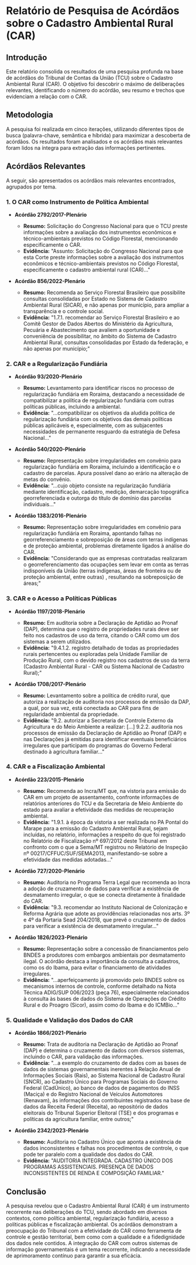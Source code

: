 # Relatório de Pesquisa de Acórdãos sobre o Cadastro Ambiental Rural (CAR)

## Introdução

Este relatório consolida os resultados de uma pesquisa profunda na base de acórdãos do Tribunal de Contas da União (TCU) sobre o Cadastro Ambiental Rural (CAR). O objetivo foi descobrir o máximo de deliberações relevantes, identificando o número do acórdão, seu resumo e trechos que evidenciam a relação com o CAR.

## Metodologia

A pesquisa foi realizada em cinco iterações, utilizando diferentes tipos de busca (palavra-chave, semântica e híbrida) para maximizar a descoberta de acórdãos. Os resultados foram analisados e os acórdãos mais relevantes foram lidos na íntegra para extração das informações pertinentes.

## Acórdãos Relevantes

A seguir, são apresentados os acórdãos mais relevantes encontrados, agrupados por tema.

### 1. O CAR como Instrumento de Política Ambiental

*   **Acórdão 2792/2017-Plenário**
    *   **Resumo:** Solicitação do Congresso Nacional para que o TCU preste informações sobre a avaliação dos instrumentos econômicos e técnico-ambientais previstos no Código Florestal, mencionando especificamente o CAR.
    *   **Evidência:** "Assunto: Solicitação do Congresso Nacional para que esta Corte preste informações sobre a avaliação dos instrumentos econômicos e técnico-ambientais previstos no Código Florestal, especificamente o cadastro ambiental rural (CAR)..."

*   **Acórdão 856/2022-Plenário**
    *   **Resumo:** Recomenda ao Serviço Florestal Brasileiro que possibilite consultas consolidadas por Estado no Sistema de Cadastro Ambiental Rural (SICAR), e não apenas por município, para ampliar a transparência e o controle social.
    *   **Evidência:** "1.7.1. recomendar ao Serviço Florestal Brasileiro e ao Comitê Gestor de Dados Abertos do Ministério da Agricultura, Pecuária e Abastecimento que avaliem a oportunidade e conveniência de possibilitar, no âmbito do Sistema de Cadastro Ambiental Rural, consultas consolidadas por Estado da federação, e não apenas por município;"

### 2. CAR e a Regularização Fundiária

*   **Acórdão 93/2020-Plenário**
    *   **Resumo:** Levantamento para identificar riscos no processo de regularização fundiária em Roraima, destacando a necessidade de compatibilizar a política de regularização fundiária com outras políticas públicas, incluindo a ambiental.
    *   **Evidência:** "...compatibilizar os objetivos da aludida política de regularização fundiária com os objetivos das demais políticas públicas aplicáveis e, especialmente, com as subjacentes necessidades de permanente resguardo da estratégia de Defesa Nacional..."

*   **Acórdão 540/2020-Plenário**
    *   **Resumo:** Representação sobre irregularidades em convênio para regularização fundiária em Roraima, incluindo a identificação e o cadastro de parcelas. Apura possível dano ao erário na alteração de metas do convênio.
    *   **Evidência:** "...cujo objeto consiste na regularização fundiária mediante identificação, cadastro, medição, demarcação topográfica georreferenciada e outorga do título de domínio das parcelas individuais..."

*   **Acórdão 1383/2016-Plenário**
    *   **Resumo:** Representação sobre irregularidades em convênio para regularização fundiária em Roraima, apontando falhas no georreferenciamento e sobreposição de áreas com terras indígenas e de proteção ambiental, problemas diretamente ligados à análise do CAR.
    *   **Evidência:** "Considerando que as empresas contratadas realizaram o georreferenciamento das ocupações sem levar em conta as terras indisponíveis da União (terras indígenas, áreas de fronteira ou de proteção ambiental, entre outras) , resultando na sobreposição de áreas;"

### 3. CAR e o Acesso a Políticas Públicas

*   **Acórdão 1197/2018-Plenário**
    *   **Resumo:** Em auditoria sobre a Declaração de Aptidão ao Pronaf (DAP), determina que o registro de propriedades rurais deve ser feito nos cadastros de uso da terra, citando o CAR como um dos sistemas a serem utilizados.
    *   **Evidência:** "9.4.1.2. registro detalhado de todas as propriedades rurais pertencentes ou exploradas pela Unidade Familiar de Produção Rural, com o devido registro nos cadastros de uso da terra (Cadastro Ambiental Rural - CAR ou Sistema Nacional de Cadastro Rural);"

*   **Acórdão 1708/2017-Plenário**
    *   **Resumo:** Levantamento sobre a política de crédito rural, que autoriza a realização de auditoria nos processos de emissão da DAP, a qual, por sua vez, está conectada ao CAR para fins de regularidade ambiental da propriedade.
    *   **Evidência:** "9.2. autorizar a Secretaria de Controle Externo da Agricultura e do Meio Ambiente a realizar: [...] 9.2.2. auditoria nos processos de emissão da Declaração de Aptidão ao Pronaf (DAP) e nas Declarações já emitidas para identificar eventuais beneficiários irregulares que participam do programas do Governo Federal destinado à agricultura familiar..."

### 4. CAR e a Fiscalização Ambiental

*   **Acórdão 223/2015-Plenário**
    *   **Resumo:** Recomenda ao Incra/MT que, na vistoria para emissão do CAR em um projeto de assentamento, confronte informações de relatórios anteriores do TCU e da Secretaria de Meio Ambiente do estado para avaliar a efetividade das medidas de recuperação ambiental.
    *   **Evidência:** "1.9.1. à época da vistoria a ser realizada no PA Pontal do Marape para a emissão do Cadastro Ambiental Rural, sejam incluídas, no relatório, informações a respeito do que foi registrado no Relatório de Fiscalização nº 697/2012 deste Tribunal em confronto com o que a Sema/MT registrou no Relatório de Inspeção nº 00217/CFFUC/SUF/SEMA2013, manifestando-se sobre a efetividade das medidas adotadas..."

*   **Acórdão 727/2020-Plenário**
    *   **Resumo:** Auditoria no Programa Terra Legal que recomenda ao Incra a adoção de cruzamento de dados para verificar a existência de desmatamento irregular, o que se conecta diretamente à finalidade do CAR.
    *   **Evidência:** "9.3. recomendar ao Instituto Nacional de Colonização e Reforma Agrária que adote as providências relacionadas nos arts. 3º e 4º da Portaria Sead 204/2018, que prevê o cruzamento de dados para verificar a existência de desmatamento irregular..."

*   **Acórdão 1826/2023-Plenário**
    *   **Resumo:** Representação sobre a concessão de financiamentos pelo BNDES a produtores com embargos ambientais por desmatamento ilegal. O acórdão destaca a importância da consulta a cadastros, como os do Ibama, para evitar o financiamento de atividades irregulares.
    *   **Evidência:** "...aperfeiçoamento já promovido pelo BNDES sobre os mecanismos internos de controle, conforme detalhado na Nota Técnica ADIG/SUP 006/2023 (peça 76), especialmente relacionados à consulta às bases de dados do Sistema de Operações do Crédito Rural e do Proagro (Sicor), assim como do Ibama e do ICMBio..."

### 5. Qualidade e Validação dos Dados do CAR

*   **Acórdão 1866/2021-Plenário**
    *   **Resumo:** Trata de auditoria na Declaração de Aptidão ao Pronaf (DAP) e determina o cruzamento de dados com diversos sistemas, incluindo o CAR, para validação das informações.
    *   **Evidência:** "...a exemplo do cruzamento de dados com as bases de dados de sistemas governamentais inerentes à Relação Anual de Informações Sociais (Rais), ao Sistema Nacional de Cadastro Rural (SNCR), ao Cadastro Único para Programas Sociais do Governo Federal (CadÚnico), ao banco de dados de pagamentos do INSS (Maciça) e do Registro Nacional de Veículos Automotores (Renavam), às informações dos contribuintes registrados na base de dados da Receita Federal (Receita), ao repositório de dados eleitorais do Tribunal Superior Eleitoral (TSE) e dos programas e políticas da agricultura familiar, entre outros;"

*   **Acórdão 2342/2023-Plenário**
    *   **Resumo:** Auditoria no Cadastro Único que aponta a existência de dados inconsistentes e falhas nos procedimentos de controle, o que pode ter paralelo com a qualidade dos dados do CAR.
    *   **Evidência:** "AUDITORIA INTEGRADA. CADASTRO ÚNICO DOS PROGRAMAS ASSISTENCIAIS. PRESENÇA DE DADOS INCONSISTENTES DE RENDA E COMPOSIÇÃO FAMILIAR."

## Conclusão

A pesquisa revelou que o Cadastro Ambiental Rural (CAR) é um instrumento recorrente nas deliberações do TCU, sendo abordado em diversos contextos, como política ambiental, regularização fundiária, acesso a políticas públicas e fiscalização ambiental. Os acórdãos demonstram a preocupação do Tribunal com a efetividade do CAR como ferramenta de controle e gestão territorial, bem como com a qualidade e a fidedignidade dos dados nele contidos. A integração do CAR com outros sistemas de informação governamentais é um tema recorrente, indicando a necessidade de aprimoramento contínuo para garantir a sua eficácia.